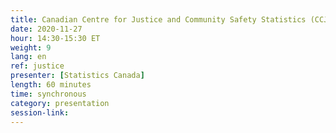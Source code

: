 ```yaml
---
title: Canadian Centre for Justice and Community Safety Statistics (CCJCSS)
date: 2020-11-27
hour: 14:30-15:30 ET
weight: 9
lang: en
ref: justice
presenter: [Statistics Canada]
length: 60 minutes
time: synchronous
category: presentation
session-link:
---
```

